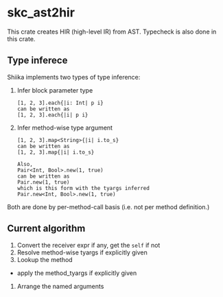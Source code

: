 # skc\_ast2hir

This crate creates HIR (high-level IR) from AST. Typecheck is also done in this crate.

## Type inferece

Shiika implements two types of type inference:

1. Infer block parameter type

    ```sk
    [1, 2, 3].each{|i: Int| p i}
    can be written as
    [1, 2, 3].each{|i| p i}
    ```

2. Infer method-wise type argument

    ```sk
    [1, 2, 3].map<String>{|i| i.to_s}
    can be written as
    [1, 2, 3].map{|i| i.to_s}

    Also,
    Pair<Int, Bool>.new(1, true)
    can be written as
    Pair.new(1, true)
    which is this form with the tyargs inferred
    Pair.new<Int, Bool>.new(1, true)
    ```

Both are done by per-method-call basis (i.e. not per method definition.)

## Current algorithm

1. Convert the receiver expr if any, get the `self` if not
1. Resolve method-wise tyargs if explicitly given
1. Lookup the method
  - apply the method\_tyargs if explicitly given
1. Arrange the named arguments
